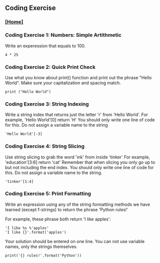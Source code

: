 ## Coding Exercise

### [[Home]](https://driphtyio.github.io/python-portilla/)

### Coding Exercise 1: Numbers: Simple Artithmetic

Write an experession that equals to 100.
```
4 * 25
```

### Coding Exercise 2: Quick Print Check

Use what you know about print() function and print out the phrase "Hello World". Make sure your capitalization and spacing match.
```
print ("Hello World")
```

### Coding Exercise 3: String Indexing

Write a string index that returns just the letter 'r' from 'Hello World'.
For example, 'Hello World'[0] return 'H'
You should only write one line of code for this. Do not assign a variable name to the string
```
'Hello World'[-3]
```

### Coding Exercise 4: String Slicing

Use string slicing to grab the word 'ink' from inside 'tinker'
For example, 'education'[3:6] return 'cat'
Remember that when slicing you only go up to but not including the end index.
You should only write one line of code for this. Do not assign a variable name to the string.
```
'tinker'[1:4]
```

### Coding Exercise 5: Print Formatting

Write an expression using any of the string formatting methods we have learned (except f-strings) to return the phrase 'Python rules!'

For example, these phrase both return 'I like apples':
```
'I like %s %'apples'
'I like {}'.format('apples')
```
Your solution should be entered on one line. You can not use variable names, only the strings themselves.
```
print('{} rules!'.format('Python'))
```
